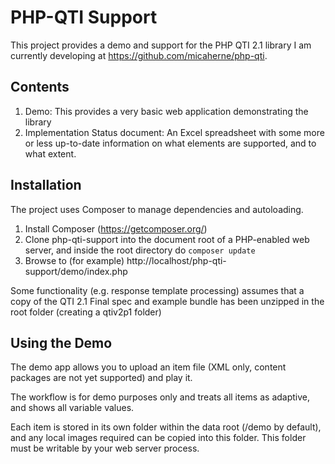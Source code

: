 PHP-QTI Support
===============

This project provides a demo and support for the PHP QTI 2.1 library I am currently developing at https://github.com/micaherne/php-qti.

Contents
--------

1. Demo: This provides a very basic web application demonstrating the library
2. Implementation Status document: An Excel spreadsheet with some more or less up-to-date information on what elements are supported, and to what extent.

Installation
------------

The project uses Composer to manage dependencies and autoloading.

1. Install Composer (https://getcomposer.org/)
2. Clone php-qti-support into the document root of a PHP-enabled web server, and inside the root directory do `composer update`
3. Browse to (for example) http://localhost/php-qti-support/demo/index.php

Some functionality (e.g. response template processing) assumes that a copy of the QTI 2.1 Final spec and example bundle
has been unzipped in the root folder (creating a qtiv2p1 folder)

Using the Demo
--------------

The demo app allows you to upload an item file (XML only, content packages are not yet supported) and play it.

The workflow is for demo purposes only and treats all items as adaptive, and shows all variable values.

Each item is stored in its own folder within the data root (/demo by default), and any local images required
can be copied into this folder. This folder must be writable by your web server process.